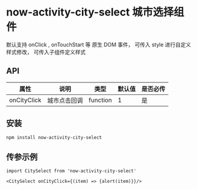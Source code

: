 # now-activity-city-select 城市选择组件

默认支持 onClick , onTouchStart 等 原生 DOM 事件，
可传入 style 进行自定义样式修改，
可传入子组件定义样式

## API

| 属性          | 说明                               | 类型     | 默认值 | 是否必传 |
| ------------- | ---------------------------------- | -------- | ------ | -------- |  
| onCityClick          | 城市点击回调            | function   | 1      | 是       |


## 安装 
```
npm install now-activity-city-select
```

## 传参示例

``` 
import CitySelect from 'now-activity-city-select'

<CitySelect onCityClick={(item) => {alert(item)}}/>
```

